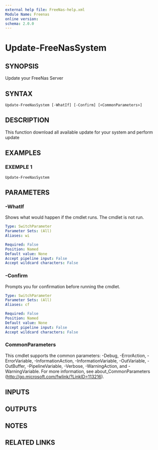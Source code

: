 ```yaml
---
external help file: FreeNas-help.xml
Module Name: Freenas
online version:
schema: 2.0.0
---
```


# Update-FreeNasSystem

## SYNOPSIS
Update your FreeNas Server

## SYNTAX

```
Update-FreeNasSystem [-WhatIf] [-Confirm] [<CommonParameters>]
```

## DESCRIPTION
This function download all available update for your system and perform update

## EXAMPLES

### EXEMPLE 1
```
Update-FreeNasSystem
```

## PARAMETERS

### -WhatIf
Shows what would happen if the cmdlet runs.
The cmdlet is not run.

```yaml
Type: SwitchParameter
Parameter Sets: (All)
Aliases: wi

Required: False
Position: Named
Default value: None
Accept pipeline input: False
Accept wildcard characters: False
```

### -Confirm
Prompts you for confirmation before running the cmdlet.

```yaml
Type: SwitchParameter
Parameter Sets: (All)
Aliases: cf

Required: False
Position: Named
Default value: None
Accept pipeline input: False
Accept wildcard characters: False
```

### CommonParameters
This cmdlet supports the common parameters: -Debug, -ErrorAction, -ErrorVariable, -InformationAction, -InformationVariable, -OutVariable, -OutBuffer, -PipelineVariable, -Verbose, -WarningAction, and -WarningVariable.
For more information, see about_CommonParameters (http://go.microsoft.com/fwlink/?LinkID=113216).

## INPUTS

## OUTPUTS

## NOTES

## RELATED LINKS
